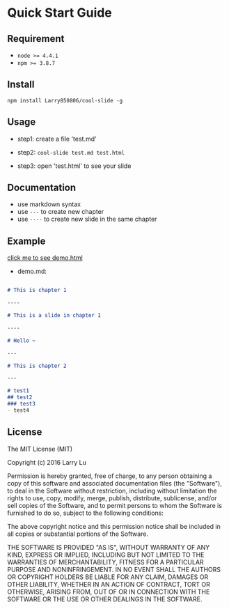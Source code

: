 # Quick Start Guide

## Requirement

- `node >= 4.4.1`
- `npm >= 3.8.7`

## Install

```
npm install Larry850806/cool-slide -g
```

## Usage

- step1: create a file 'test.md'

- step2: `cool-slide test.md test.html`

- step3: open 'test.html' to see your slide

## Documentation

- use markdown syntax
- use `---` to create new chapter
- use `----` to create new slide in the same chapter

## Example

[click me to see demo.html](https://rawgit.com/Larry850806/cool-slide/master/demo.html)

+ demo.md:
```markdown

# This is chapter 1

----

# This is a slide in chapter 1

----

# Hello ~

---

# This is chapter 2

---

# test1
## test2
### test3
- test4

```

## License

The MIT License (MIT)

Copyright (c) 2016 Larry Lu

Permission is hereby granted, free of charge, to any person obtaining a copy
of this software and associated documentation files (the "Software"), to deal
in the Software without restriction, including without limitation the rights
to use, copy, modify, merge, publish, distribute, sublicense, and/or sell
copies of the Software, and to permit persons to whom the Software is
furnished to do so, subject to the following conditions:

The above copyright notice and this permission notice shall be included in all
copies or substantial portions of the Software.

THE SOFTWARE IS PROVIDED "AS IS", WITHOUT WARRANTY OF ANY KIND, EXPRESS OR
IMPLIED, INCLUDING BUT NOT LIMITED TO THE WARRANTIES OF MERCHANTABILITY,
FITNESS FOR A PARTICULAR PURPOSE AND NONINFRINGEMENT. IN NO EVENT SHALL THE
AUTHORS OR COPYRIGHT HOLDERS BE LIABLE FOR ANY CLAIM, DAMAGES OR OTHER
LIABILITY, WHETHER IN AN ACTION OF CONTRACT, TORT OR OTHERWISE, ARISING FROM,
OUT OF OR IN CONNECTION WITH THE SOFTWARE OR THE USE OR OTHER DEALINGS IN THE
SOFTWARE.
